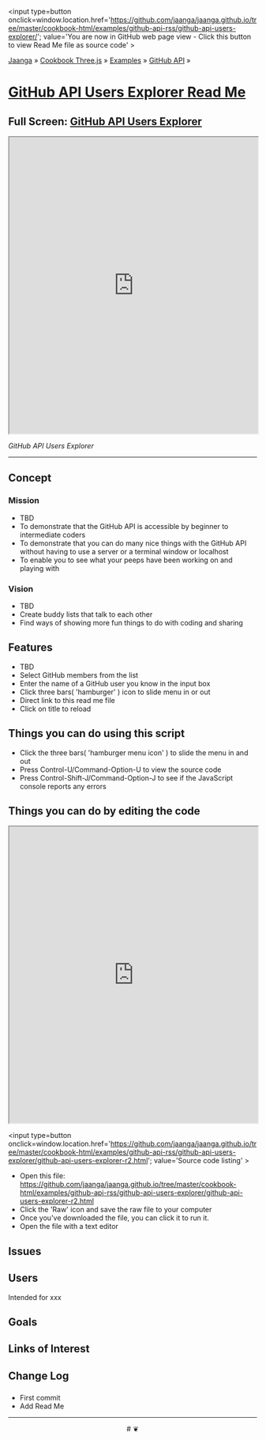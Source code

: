 <span style=display:none; >[You are now in GitHub source code view - click this link to view Read Me file as a web page]
( https://jaanga.github.io/cookbook-html/examples/github-api-rss/github-api-users-explorer/index.html#readme.md "View file as a web page." ) </span>
<input type=button onclick=window.location.href='https://github.com/jaanga/jaanga.github.io/tree/master/cookbook-html/examples/github-api-rss/github-api-users-explorer/'; value='You are now in GitHub web page view - Click this button to view Read Me file as source code' >

[Jaanga]( https://jaanga.github.io ) &raquo; [Cookbook Three.js]( http://jaangas.github.io/cookbook-html/  ) &raquo;
[Examples]( https://jaanga.github.io/cookbook-html/examples/ ) &raquo; [GitHub API]( https://jaanga.github.io/cookbook-html/examples/github-api-rss/ ) &raquo;

[GitHub API Users Explorer Read Me]( https://jaanga.github.io/cookbook-html/examples/github-api-rss/github-api-users-explorer/index.html#readme.md )
===

## Full Screen: [ GitHub API Users Explorer ]( https://jaanga.github.io/cookbook-html/examples/github-api-rss/github-api-users-explorer/index.html )


<img src="XXXX" style=display:none; width=800 >

<iframe src=https://jaanga.github.io/cookbook-html/examples/github-api-rss/github-api-users-explorer/index.html width=100% height=600px ></iframe>

_GitHub API Users Explorer_

***

## Concept

### Mission

* TBD
* To demonstrate that the GitHub API is accessible by beginner to intermediate coders
* To demonstrate that you can do many nice things with the GitHub API without having to use a server or a terminal window or localhost
* To enable you to see what your peeps have been working on and playing with



### Vision

* TBD
* Create buddy lists that talk to each other
* Find ways of showing more fun things to do with coding and sharing



## Features

* TBD
* Select GitHub members from the list
* Enter the name of a GitHub user you know in the input box
* Click three bars( 'hamburger' ) icon to slide menu in or out
* Direct link to this read me file
* Click on title to reload 


## Things you can do using this script


* Click the three bars( 'hamburger menu icon' ) to slide the menu in and out
* Press Control-U/Command-Option-U to view the source code
* Press Control-Shift-J/Command-Option-J to see if the JavaScript console reports any errors



## Things you can do by editing the code

<iframe src='https://jaanga.github.io/cookbook-html/examples/libraries/ace-editor/ace-view-r1.html#
	https://github.com/jaanga/jaanga.github.io/tree/master/cookbook-html/examples/github-api-rss/github-api-users-explorer/github-api-users-explorer-21.html' width=100% height=600 ></iframe>

<input type=button onclick=window.location.href='https://github.com/jaanga/jaanga.github.io/tree/master/cookbook-html/examples/github-api-rss/github-api-users-explorer/github-api-users-explorer-r2.html';
value='Source code listing' >


* Open this file: https://github.com/jaanga/jaanga.github.io/tree/master/cookbook-html/examples/github-api-rss/github-api-users-explorer/github-api-users-explorer-r2.html
* Click the 'Raw' icon and save the raw file to your computer
* Once you've downloaded the file, you can click it to run it.
* Open the file with a text editor


## Issues


## Users

Intended for xxx

## Goals


## Links of Interest




## Change Log

### 

* First commit
* Add Read Me


***

<center title='Jaanga ~ your 3D happy place' >
# <a href=javascript:window.scrollTo(0,0); style=text-decoration:none; > ❦ </a>
</center>

